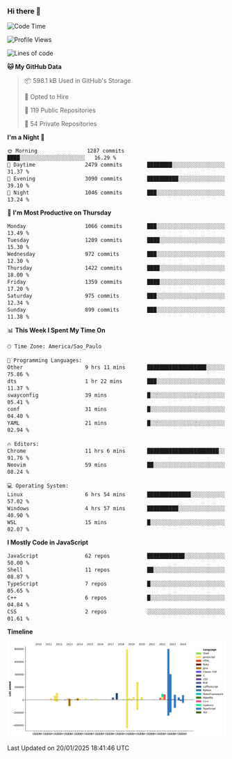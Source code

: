 ### Hi there 👋

<!--START_SECTION:waka-->
![Code Time](http://img.shields.io/badge/Code%20Time-6%2C818%20hrs%2010%20mins-blue)

![Profile Views](http://img.shields.io/badge/Profile%20Views-1-blue)

![Lines of code](https://img.shields.io/badge/From%20Hello%20World%20I%27ve%20Written-3.3%20million%20lines%20of%20code-blue)

**🐱 My GitHub Data** 

> 📦 598.1 kB Used in GitHub's Storage 
 > 
> 💼 Opted to Hire
 > 
> 📜 119 Public Repositories 
 > 
> 🔑 54 Private Repositories 
 > 
**I'm a Night 🦉** 

```text
🌞 Morning                1287 commits        ████░░░░░░░░░░░░░░░░░░░░░   16.29 % 
🌆 Daytime                2479 commits        ████████░░░░░░░░░░░░░░░░░   31.37 % 
🌃 Evening                3090 commits        ██████████░░░░░░░░░░░░░░░   39.10 % 
🌙 Night                  1046 commits        ███░░░░░░░░░░░░░░░░░░░░░░   13.24 % 
```
📅 **I'm Most Productive on Thursday** 

```text
Monday                   1066 commits        ███░░░░░░░░░░░░░░░░░░░░░░   13.49 % 
Tuesday                  1209 commits        ████░░░░░░░░░░░░░░░░░░░░░   15.30 % 
Wednesday                972 commits         ███░░░░░░░░░░░░░░░░░░░░░░   12.30 % 
Thursday                 1422 commits        ████░░░░░░░░░░░░░░░░░░░░░   18.00 % 
Friday                   1359 commits        ████░░░░░░░░░░░░░░░░░░░░░   17.20 % 
Saturday                 975 commits         ███░░░░░░░░░░░░░░░░░░░░░░   12.34 % 
Sunday                   899 commits         ███░░░░░░░░░░░░░░░░░░░░░░   11.38 % 
```


📊 **This Week I Spent My Time On** 

```text
🕑︎ Time Zone: America/Sao_Paulo

💬 Programming Languages: 
Other                    9 hrs 11 mins       ███████████████████░░░░░░   75.86 % 
dts                      1 hr 22 mins        ███░░░░░░░░░░░░░░░░░░░░░░   11.37 % 
swayconfig               39 mins             █░░░░░░░░░░░░░░░░░░░░░░░░   05.41 % 
conf                     31 mins             █░░░░░░░░░░░░░░░░░░░░░░░░   04.40 % 
YAML                     21 mins             █░░░░░░░░░░░░░░░░░░░░░░░░   02.94 % 

🔥 Editors: 
Chrome                   11 hrs 6 mins       ███████████████████████░░   91.76 % 
Neovim                   59 mins             ██░░░░░░░░░░░░░░░░░░░░░░░   08.24 % 

💻 Operating System: 
Linux                    6 hrs 54 mins       ██████████████░░░░░░░░░░░   57.02 % 
Windows                  4 hrs 57 mins       ██████████░░░░░░░░░░░░░░░   40.90 % 
WSL                      15 mins             █░░░░░░░░░░░░░░░░░░░░░░░░   02.07 % 
```

**I Mostly Code in JavaScript** 

```text
JavaScript               62 repos            ████████████░░░░░░░░░░░░░   50.00 % 
Shell                    11 repos            ██░░░░░░░░░░░░░░░░░░░░░░░   08.87 % 
TypeScript               7 repos             █░░░░░░░░░░░░░░░░░░░░░░░░   05.65 % 
C++                      6 repos             █░░░░░░░░░░░░░░░░░░░░░░░░   04.84 % 
CSS                      2 repos             ░░░░░░░░░░░░░░░░░░░░░░░░░   01.61 % 
```



**Timeline**

![Lines of Code chart](https://raw.githubusercontent.com/jampow/jampow/master/assets/bar_graph.png)


 Last Updated on 20/01/2025 18:41:46 UTC
<!--END_SECTION:waka-->
